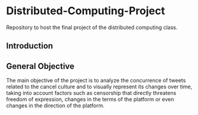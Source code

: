 # Distributed-Computing-Project
Repository to host the final project of the distributed computing class.
## Introduction


## General Objective
The main objective of the project is to analyze the concurrence of tweets related to the cancel culture and to visually represent its changes over time, taking into account factors such as censorship that directly threatens freedom of expression, changes in the terms of the platform or even changes in the direction of the platform.

